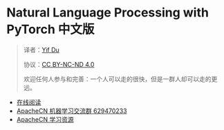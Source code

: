 # Natural Language Processing with PyTorch 中文版

> 译者：[Yif Du](https://yifdu.github.io/)
> 
> 协议：[CC BY-NC-ND 4.0](https://creativecommons.org/licenses/by-nc-nd/4.0/)
> 
> 欢迎任何人参与和完善：一个人可以走的很快，但是一群人却可以走的更远。

* [在线阅读](https://nlp-pt.apachecn.org)
* [ApacheCN 机器学习交流群 629470233](http://shang.qq.com/wpa/qunwpa?idkey=30e5f1123a79867570f665aa3a483ca404b1c3f77737bc01ec520ed5f078ddef)
* [ApacheCN 学习资源](http://www.apachecn.org/)
